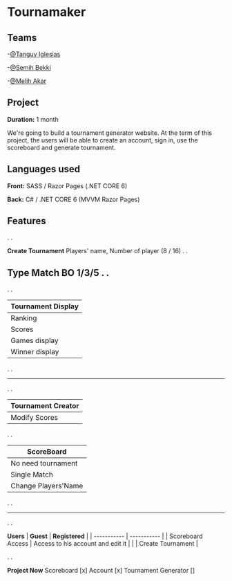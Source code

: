 # Tournamaker

## Teams
-[@Tanguy Iglesias](https://github.com/TanguyIglesias)

-[@Semih Bekki](https://github.com/SemihBk)

-[@Melih Akar](https://github.com/MelihAkar4020)

## Project

**Duration:** 1 month

We're going to build a tournament generator website.
At the term of this project, the users will be able to create an account, sign in, use the scoreboard and generate tournament.

## Languages used

**Front:** SASS / Razor Pages (.NET CORE 6)

**Back:** C# / .NET CORE 6 (MVVM Razor Pages)

## Features
.
.

**Create Tournament**
Players' name, Number of player (8 / 16)
.
.

**Type Match**
BO 1/3/5
.
.
---
.
.

| **Tournament Display** |
| ----------- | 
| Ranking  |
| Scores |
| Games display |
| Winner display |

.
.

---

.
.

| **Tournament Creator** |
| ----------- | 
| Modify Scores  |

.
.

| **ScoreBoard** |
| ----------- | 
| No need tournament  |
| Single Match |
|Change Players'Name|

.
.

---

.
.

**Users**
| **Guest** | **Registered** |
| ----------- | ----------- |
| Scoreboard Access  | Access to his account and edit it |
| | Create Tournament | 

.
.

**Project Now**
Scoreboard [x]
Account [x]
Tournament Generator []
